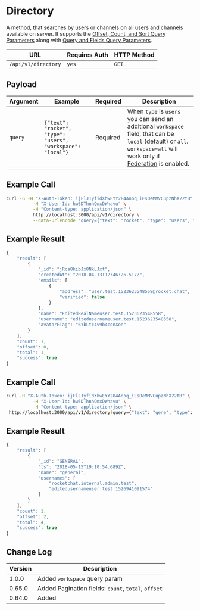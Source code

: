 # Directory

A method, that searches by users or channels on all users and channels available on server. It supports the [Offset, Count, and Sort Query Parameters](../../pagination.md) along with [Query and Fields Query Parameters](../../query-and-fields-info.md).

| URL                 | Requires Auth | HTTP Method |
| ------------------- | ------------- | ----------- |
| `/api/v1/directory` | `yes`         | `GET`       |

## Payload

| Argument | Example                                                     | Required | Description                                                                                                                                                                                |
| -------- | ----------------------------------------------------------- | -------- | ------------------------------------------------------------------------------------------------------------------------------------------------------------------------------------------ |
| `query`  | `{"text": "rocket", "type": "users", "workspace": "local"}` | Required | When `type` is `users` you can send an additional `workspace` field, that can be `local` (default) or `all`. `workspace=all` will work only if [Federation](broken-reference/) is enabled. |

## Example Call

```bash
curl -G -H "X-Auth-Token: ijFlJ1yfidXhwEYY284Anoq_iEsOeMMVCupzNhX22tB" \
          -H "X-User-Id: hw5DThnhQmxDWnavu" \
          -H "Content-type: application/json" \
          http://localhost:3000/api/v1/directory \
          --data-urlencode 'query={"text": "rocket", "type": "users", "workspace": "local"}'
```

## Example Result

```javascript
{
    "result": [
        {
            "_id": "jRca8kibJx8NkLJxt",
            "createdAt": "2018-04-13T12:46:26.517Z",
            "emails": [
                {
                    "address": "user.test.1523623548558@rocket.chat",
                    "verified": false
                }
            ],
            "name": "EditedRealNameuser.test.1523623548558",
            "username": "editedusernameuser.test.1523623548558",
            "avatarETag": "6YbLtc4v9b4conXon"
        }
    ],
    "count": 1,
    "offset": 0,
    "total": 1,
    "success": true
}
```

## Example Call

```bash
curl -H "X-Auth-Token: ijFlJ1yfidXhwEYY284Anoq_iEsOeMMVCupzNhX22tB" \
          -H "X-User-Id: hw5DThnhQmxDWnavu" \
          -H "Content-type: application/json" \
 http://localhost:3000/api/v1/directory?query={"text": "gene", "type": "channels"}&count=1&offset=2
```

## Example Result

```javascript
{
    "result": [
        {
            "_id": "GENERAL",
            "ts": "2018-05-15T19:10:54.689Z",
            "name": "general",
            "usernames": [
                "rocketchat.internal.admin.test",
                "editedusernameuser.test.1526941091574"
            ]
        }
    ],
    "count": 1,
    "offset": 2,
    "total": 4,
    "success": true
}
```

## Change Log

| Version | Description                                         |
| ------- | --------------------------------------------------- |
| 1.0.0   | Added `workspace` query param                       |
| 0.65.0  | Added Pagination fields: `count`, `total`, `offset` |
| 0.64.0  | Added                                               |
